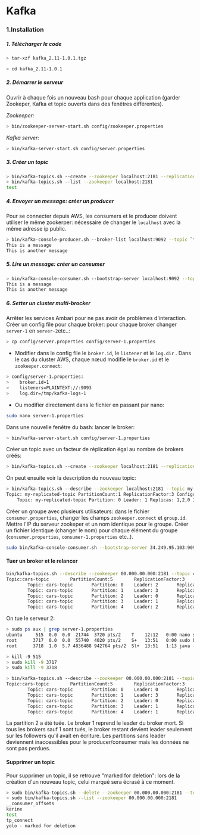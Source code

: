 
# Kafka

### 1.Installation

##### 1. Télécharger le code
```bash
> tar-xzf kafka_2.11-1.0.1.tgz

> cd kafka_2.11-1.0.1
```
##### 2. Démarrer le serveur
Ouvrir à chaque fois un nouveau bash pour chaque application (garder Zookeper, Kafka et topic ouverts dans des fenêtres différentes).

*Zookeeper:*
```bash
> bin/zookeeper-server-start.sh config/zookeeper.properties
```
*Kafka server:*
```bash
> bin/kafka-server-start.sh config/server.properties
```

##### 3. Créer un topic
```bash
> bin/kafka-topics.sh --create --zookeeper localhost:2181 --replication-factor 1 --partitions 1 --topic test
> bin/kafka-topics.sh --list --zookeeper localhost:2181
test
```
 ##### 4. Envoyer un message: créer un producer
Pour se connecter depuis AWS, les consumers et le producer doivent utiliser le même zookerper: nécessaire de changer le 
```localhost```  avec la même adresse ip public.
```bash
> bin/kafka-console-producer.sh --broker-list localhost:9092 --topic `test`
This is a message
This is another message
```
##### 5.  Lire un message: créer un consumer
```bash
> bin/kafka-console-consumer.sh --bootstrap-server localhost:9092 --topic test --from-beginning
This is a message
This is another message
```
##### 6. Setter un cluster multi-brocker
Arrêter les services Ambari pour ne pas avoir de problèmes d'interaction. 
Créer un config file pour chaque broker: pour chaque broker changer ```server-1``` en ```server-2```etc..:
```bash
> cp config/server.properties config/server-1.properties
```

* Modifier dans le config file le ```broker.id```, le ```listener``` et le ```log.dir``` . Dans le cas du cluster AWS, chaque nœud modifie le ```broker.id``` et le ```zookeeper.connect```:
```bash
> config/server-1.properties:
>    broker.id=1
>    listeners=PLAINTEXT://:9093
>    log.dir=/tmp/kafka-logs-1
```
* Ou modifier directement dans le fichier en passant par nano:
```bash
sudo nano server-1.properties
```


Dans une nouvelle fenêtre du bash: lancer le broker:
```bash
> bin/kafka-server-start.sh config/server-1.properties
```
Créer un topic avec un facteur de réplication égal au nombre de brokers créés:
```bash
> bin/kafka-topics.sh --create --zookeeper localhost:2181 --replication-factor 3 --partitions 1 --topic my-replicated-topic
```
On peut ensuite voir la description du nouveau topic:
```bash
> bin/kafka-topics.sh --describe --zookeeper localhost:2181 --topic my-replicated-topic
Topic: my-replicated-topic PartitionCount:1 ReplicationFactor:3 Configs:
	Topic: my-replicated-topic Partition: 0 Leader: 1 Replicas: 1,2,0 Isr: 1,2,0
```

Créer un groupe avec plusieurs utilisateurs: dans le fichier ```consumer.properties```, changer les champs ```zookeeper.connect``` et  ```group.id```. Mettre l'IP du serveur zookeper et un nom identique pour le groupe. Créer un fichier identique (changer le nom) pour chaque élément du groupe (```consumer.properties```, ```consumer-1.properties``` etc..).

```bash
sudo bin/kafka-console-consumer.sh --bootstrap-server 34.249.95.103:9092 --topic cars-topic --from-beginning --consumer.config config/consumer.properties
```

#### Tuer un broker et le relancer

```bash
bin/kafka-topics.sh --describe --zookeeper 00.000.00.000:2181 --topic cars-topic
Topic:cars-topic        PartitionCount:5        ReplicationFactor:3     Configs:
        Topic: cars-topic       Partition: 0    Leader: 2       Replicas: 2,0,1 Isr: 2,0,1
        Topic: cars-topic       Partition: 1    Leader: 3       Replicas: 3,1,2 Isr: 3,1,2
        Topic: cars-topic       Partition: 2    Leader: 0       Replicas: 0,2,3 Isr: 0,2,3
        Topic: cars-topic       Partition: 3    Leader: 1       Replicas: 1,3,0 Isr: 1,3,0
        Topic: cars-topic       Partition: 4    Leader: 2       Replicas: 2,1,3 Isr: 2,1,3
```
On tue le serveur 2:
```bash
> sudo ps aux | grep server-1.properties
ubuntu     515  0.0  0.0  21744  3720 pts/2    T    12:12   0:00 nano server-1.properties
root      3717  0.0  0.0  55740  4020 pts/2    S+   13:51   0:00 sudo bin/kafka-server-start.sh config/server-1.properties
root      3718  1.0  5.7 4836488 942764 pts/2  Sl+  13:51   1:13 java -Xmx1G -Xms1G -server -XX:+UseG1GC 

> kill -9 515
> sudo kill -9 3717
> sudo kill -9 3718
 ```

```bash
> bin/kafka-topics.sh --describe --zookeeper 00.000.00.000:2181 --topic cars-topic
Topic:cars-topic        PartitionCount:5        ReplicationFactor:3     Configs:
        Topic: cars-topic       Partition: 0    Leader: 0       Replicas: 2,0,1 Isr: 0,1,2
        Topic: cars-topic       Partition: 1    Leader: 3       Replicas: 3,1,2 Isr: 3,1,2
        Topic: cars-topic       Partition: 2    Leader: 0       Replicas: 0,2,3 Isr: 0,3,2
        Topic: cars-topic       Partition: 3    Leader: 1       Replicas: 1,3,0 Isr: 1,3,0
        Topic: cars-topic       Partition: 4    Leader: 1       Replicas: 2,1,3 Isr: 1,3,2
```
La partition 2 a été tuée.  Le broker 1 reprend le leader du broker mort.
Si tous les brokers sauf 1 sont tués, le broker restant devient leader seulement sur les followers qu'il avait en écriture. Les partitions sans leader deviennent inaccessibles pour le producer/consumer mais les données ne sont pas perdues.   

#### Supprimer un topic
Pour supprimer un topic, il se retrouve "marked for deletion": lors de la création d'un nouveau topic, celui marqué sera écrasé à ce moment.
```bash
> sudo bin/kafka-topics.sh --delete --zookeeper 00.000.00.000:2181 --topic yolo
> sudo bin/kafka-topics.sh --list --zookeeper 00.000.00.000:2181
__consumer_offsets
karine
test
tp_connect
yolo - marked for deletion
 ```
 







